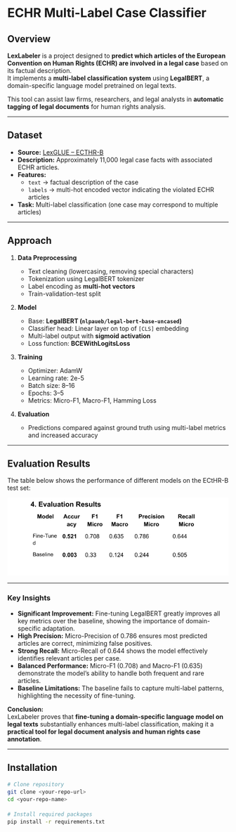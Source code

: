 # ECHR Multi-Label Case Classifier

## Overview
**LexLabeler** is a project designed to **predict which articles of the European Convention on Human Rights (ECHR) are involved in a legal case** based on its factual description.  
It implements a **multi-label classification system** using **LegalBERT**, a domain-specific language model pretrained on legal texts.

This tool can assist law firms, researchers, and legal analysts in **automatic tagging of legal documents** for human rights analysis.

---

## Dataset
- **Source:** [LexGLUE – ECTHR-B](https://huggingface.co/datasets/coastalcph/lex_glue)  
- **Description:** Approximately 11,000 legal case facts with associated ECHR articles.  
- **Features:**
  - `text` → factual description of the case
  - `labels` → multi-hot encoded vector indicating the violated ECHR articles
- **Task:** Multi-label classification (one case may correspond to multiple articles)

---

## Approach
1. **Data Preprocessing**
   - Text cleaning (lowercasing, removing special characters)
   - Tokenization using LegalBERT tokenizer
   - Label encoding as **multi-hot vectors**
   - Train-validation-test split

2. **Model**
   - Base: **LegalBERT (`nlpaueb/legal-bert-base-uncased`)**
   - Classifier head: Linear layer on top of `[CLS]` embedding
   - Multi-label output with **sigmoid activation**
   - Loss function: **BCEWithLogitsLoss**

3. **Training**
   - Optimizer: AdamW
   - Learning rate: 2e-5
   - Batch size: 8–16
   - Epochs: 3–5
   - Metrics: Micro-F1, Macro-F1, Hamming Loss

4. **Evaluation**
   - Predictions compared against ground truth using multi-label metrics and increased accuracy

---

##  Evaluation Results

The table below shows the performance of different models on the ECtHR-B test set:

![Model Comparison](eval.png)

---



### **Key Insights**
- **Significant Improvement:** Fine-tuning LegalBERT greatly improves all key metrics over the baseline, showing the importance of domain-specific adaptation.  
- **High Precision:** Micro-Precision of 0.786 ensures most predicted articles are correct, minimizing false positives.  
- **Strong Recall:** Micro-Recall of 0.644 shows the model effectively identifies relevant articles per case.  
- **Balanced Performance:** Micro-F1 (0.708) and Macro-F1 (0.635) demonstrate the model’s ability to handle both frequent and rare articles.  
- **Baseline Limitations:** The baseline fails to capture multi-label patterns, highlighting the necessity of fine-tuning.

**Conclusion:**  
LexLabeler proves that **fine-tuning a domain-specific language model on legal texts** substantially enhances multi-label classification, making it a **practical tool for legal document analysis and human rights case annotation**.

---

## Installation
```bash
# Clone repository
git clone <your-repo-url>
cd <your-repo-name>

# Install required packages
pip install -r requirements.txt

